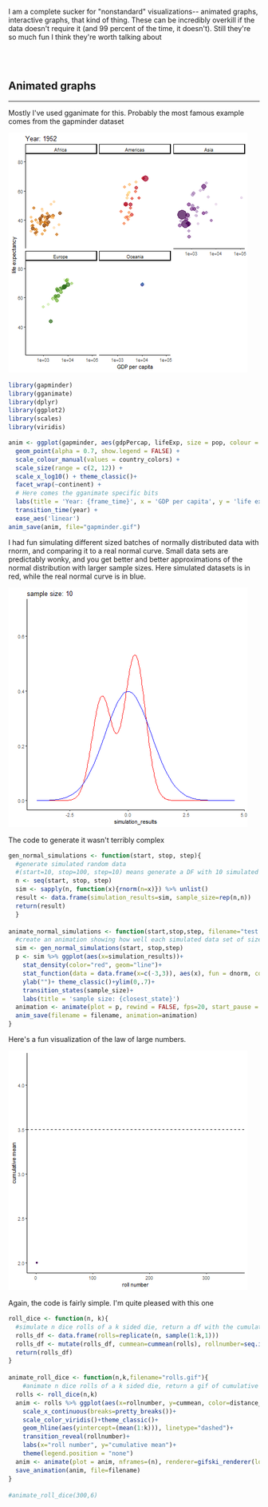 I am a complete sucker for "nonstandard" visualizations-- animated graphs, interactive graphs, that kind of thing. These can be incredibly overkill if the data doesn't require it (and 99 percent of the time, it doesn't). Still they're so much fun I think they're worth talking about

<br><br>

Animated graphs
---------------

------------------------------------------------------------------------

Mostly I've used gganimate for this. Probably the most famous example comes from the gapminder dataset

![](/assets/Foo/gapminder.gif)


``` r
library(gapminder)
library(gganimate)
library(dplyr)
library(ggplot2)
library(scales)
library(viridis)
```

``` r
anim <- ggplot(gapminder, aes(gdpPercap, lifeExp, size = pop, colour = country)) +
  geom_point(alpha = 0.7, show.legend = FALSE) +
  scale_colour_manual(values = country_colors) +
  scale_size(range = c(2, 12)) +
  scale_x_log10() + theme_classic()+
  facet_wrap(~continent) +
  # Here comes the gganimate specific bits
  labs(title = 'Year: {frame_time}', x = 'GDP per capita', y = 'life expectancy') +
  transition_time(year) +
  ease_aes('linear')
anim_save(anim, file="gapminder.gif")
```

I had fun simulating different sized batches of normally distributed data with rnorm, and comparing it to a real normal curve. Small data sets are predictably wonky, and you get better and better approximations of the normal distribution with larger sample sizes. Here simulated datasets is in red, while the real normal curve is in blue.

![](/assets/Foo/test.gif)

The code to generate it wasn't terribly complex

``` r
gen_normal_simulations <- function(start, stop, step){
  #generate simulated random data
  #(start=10, stop=100, step=10) means generate a DF with 10 simulated data points (labeled 10), then 20 data points (labeled 20), so on until stop
  n <- seq(start, stop, step)
  sim <- sapply(n, function(x){rnorm(n=x)}) %>% unlist()
  result <- data.frame(simulation_results=sim, sample_size=rep(n,n))
  return(result)
  }

animate_normal_simulations <- function(start,stop,step, filename="test.gif"){
  #create an animation showing how well each simulated data set of sizes start to stop follows a real normal curve
  sim <- gen_normal_simulations(start, stop,step)
  p <- sim %>% ggplot(aes(x=simulation_results))+
    stat_density(color="red", geom="line")+
    stat_function(data = data.frame(x=c(-3,3)), aes(x), fun = dnorm, color="blue")+
    ylab("")+ theme_classic()+ylim(0,.7)+
    transition_states(sample_size)+
    labs(title = 'sample size: {closest_state}')
  animation <- animate(plot = p, rewind = FALSE, fps=20, start_pause = 10, nframes=2*length(unique(sim$sample_size))+10+60, end_pause=60, renderer = gifski_renderer(loop = T))
  anim_save(filename = filename, animation=animation)
}
```

Here's a fun visualization of the law of large numbers.

![](/assets/Foo/rolls.gif)

Again, the code is fairly simple. I'm quite pleased with this one

``` r
roll_dice <- function(n, k){
  #simulate n dice rolls of a k sided die, return a df with the cumulative mean
  rolls_df <- data.frame(rolls=replicate(n, sample(1:k,1))) 
  rolls_df <- mutate(rolls_df, cummean=cummean(rolls), rollnumber=seq.int(nrow(rolls_df)), distance_from_mean=abs(cummean-mean(1:k)))
  return(rolls_df)
}

animate_roll_dice <- function(n,k,filename="rolls.gif"){
    #animate n dice rolls of a k sided die, return a gif of cumulative mean by roll
  rolls <- roll_dice(n,k)
  anim <- rolls %>% ggplot(aes(x=rollnumber, y=cummean, color=distance_from_mean))+geom_line()+geom_point(aes(group = seq_along(rollnumber)))+
    scale_x_continuous(breaks=pretty_breaks())+
    scale_color_viridis()+theme_classic()+
    geom_hline(aes(yintercept=(mean(1:k))), linetype="dashed")+
    transition_reveal(rollnumber)+
    labs(x="roll number", y="cumulative mean")+
    theme(legend.position = "none")
  anim <- animate(plot = anim, nframes=(n), renderer=gifski_renderer(loop = T), start_pause=10, end_pause=60, fps=20)
  save_animation(anim, file=filename)
}

#animate_roll_dice(300,6)
```
